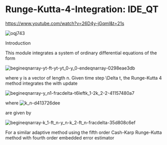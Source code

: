 # Runge-Kutta-4-Integration: IDE_QT

https://www.youtube.com/watch?v=26D4y-jGqmI&t=21s

![oqj743](https://user-images.githubusercontent.com/10780778/35975518-b5708bd6-0ce5-11e8-829e-9da0190cfb21.gif)

Introduction

This module integrates a system of ordinary differential equations of the form

![begineqnarray-yt-ft-yt-yt_0-y_0-endeqnarray-0298eae3db](https://user-images.githubusercontent.com/10780778/35971972-a25a0336-0cd8-11e8-8047-4795255e70c4.png)

where y is a vector of length n. Given time step \Delta t, the Runge-Kutta 4 method integrates the with update


![begineqnarray-y_n1-fracdelta-t6leftk_1-2k_2-2-41157480a7](https://user-images.githubusercontent.com/10780778/35972069-05d61ecc-0cd9-11e8-8825-6cedb519dfa3.png)

where ![k_n-d413726dee](https://user-images.githubusercontent.com/10780778/35972123-37bb9d9a-0cd9-11e8-94cd-9fdf324a5411.png)


are given by 

![begineqnarray-k_1-ft_n-y_n-k_2-ft_n-fracdelta-35d808c6ef](https://user-images.githubusercontent.com/10780778/35971655-8a34be0a-0cd7-11e8-925d-6cb110703901.png)

For a similar adaptive method using the fifth order Cash-Karp Runge-Kutta method with fourth order embedded error estimator
